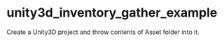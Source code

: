 # unity3d_inventory_gather_example
Create a Unity3D project and throw contents of Asset folder into it.
